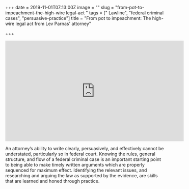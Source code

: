 +++
date = 2019-11-01T07:13:00Z
image = ""
slug = "from-pot-to-impeachment-the-high-wire legal-act "
tags = [" Lawline", "federal criminal cases", "persuasive-practice"]
title = "From pot to impeachment: The high-wire legal act from Lev Parnas' attorney"

+++

<iframe width="560" height="315" src="https://www.youtube.com/embed/0TPG2YbL8hU" frameborder="0" allow="accelerometer; autoplay; encrypted-media; gyroscope; picture-in-picture" allowfullscreen></iframe>

An attorney’s ability to write clearly, persuasively, and effectively cannot be understated, particularly so in federal court. Knowing the rules, general structure, and flow of a federal criminal case is an important starting point to being able to make timely written arguments which are properly sequenced for maximum effect. Identifying the relevant issues, and researching and arguing the law as supported by the evidence, are skills that are learned and honed through practice.